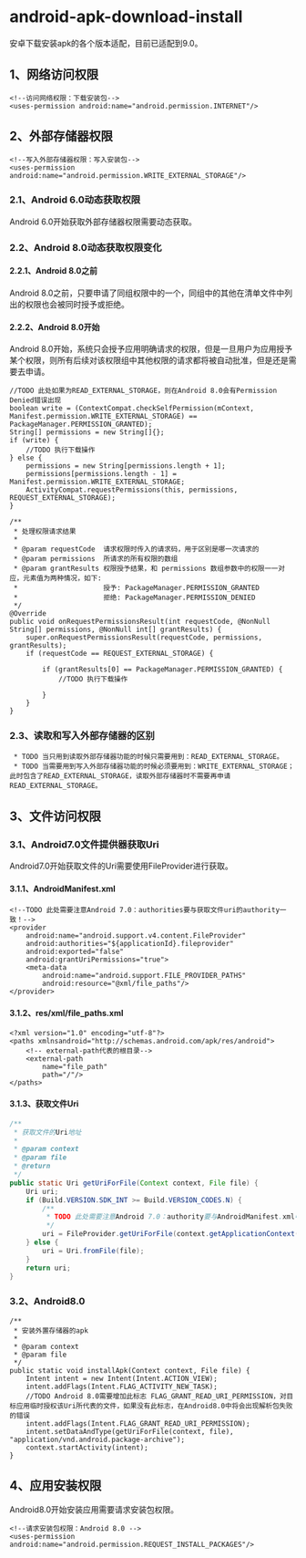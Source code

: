 # android-apk-download-install
安卓下载安装apk的各个版本适配，目前已适配到9.0。

## 1、网络访问权限
```
<!--访问网络权限：下载安装包-->
<uses-permission android:name="android.permission.INTERNET"/>
```

## 2、外部存储器权限
```
<!--写入外部存储器权限：写入安装包-->
<uses-permission android:name="android.permission.WRITE_EXTERNAL_STORAGE"/>
```

### 2.1、Android 6.0动态获取权限
 Android 6.0开始获取外部存储器权限需要动态获取。
 
### 2.2、Android 8.0动态获取权限变化
#### 2.2.1、Android 8.0之前
Android 8.0之前，只要申请了同组权限中的一个，同组中的其他在清单文件中列出的权限也会被同时授予或拒绝。
#### 2.2.2、Android 8.0开始
Android 8.0开始，系统只会授予应用明确请求的权限，但是一旦用户为应用授予某个权限，则所有后续对该权限组中其他权限的请求都将被自动批准，但是还是需要去申请。

```
//TODO 此处如果为READ_EXTERNAL_STORAGE，则在Android 8.0会有Permission Denied错误出现
boolean write = (ContextCompat.checkSelfPermission(mContext, Manifest.permission.WRITE_EXTERNAL_STORAGE) == PackageManager.PERMISSION_GRANTED);
String[] permissions = new String[]{};
if (write) {
	//TODO 执行下载操作
} else {
    permissions = new String[permissions.length + 1];
    permissions[permissions.length - 1] = Manifest.permission.WRITE_EXTERNAL_STORAGE;
    ActivityCompat.requestPermissions(this, permissions, REQUEST_EXTERNAL_STORAGE);
}
```
```
/**
 * 处理权限请求结果
 *
 * @param requestCode  请求权限时传入的请求码，用于区别是哪一次请求的
 * @param permissions  所请求的所有权限的数组
 * @param grantResults 权限授予结果，和 permissions 数组参数中的权限一一对应，元素值为两种情况，如下:
 *                     授予: PackageManager.PERMISSION_GRANTED
 *                     拒绝: PackageManager.PERMISSION_DENIED
 */
@Override
public void onRequestPermissionsResult(int requestCode, @NonNull String[] permissions, @NonNull int[] grantResults) {
    super.onRequestPermissionsResult(requestCode, permissions, grantResults);
    if (requestCode == REQUEST_EXTERNAL_STORAGE) {

        if (grantResults[0] == PackageManager.PERMISSION_GRANTED) {
            //TODO 执行下载操作

        }
    }
}
```

### 2.3、读取和写入外部存储器的区别
```
 * TODO 当只用到读取外部存储器功能的时候只需要用到：READ_EXTERNAL_STORAGE。
 * TODO 当需要用到写入外部存储器功能的时候必须要用到：WRITE_EXTERNAL_STORAGE；此时包含了READ_EXTERNAL_STORAGE，读取外部存储器时不需要再申请READ_EXTERNAL_STORAGE。
```
## 3、文件访问权限
### 3.1、Android7.0文件提供器获取Uri
Android7.0开始获取文件的Uri需要使用FileProvider进行获取。
#### 3.1.1、AndroidManifest.xml
```
<!--TODO 此处需要注意Android 7.0：authorities要与获取文件uri的authority一致！-->
<provider
    android:name="android.support.v4.content.FileProvider"
    android:authorities="${applicationId}.fileprovider"
    android:exported="false"
    android:grantUriPermissions="true">
    <meta-data
        android:name="android.support.FILE_PROVIDER_PATHS"
        android:resource="@xml/file_paths"/>
</provider>
```
#### 3.1.2、res/xml/file_paths.xml

```
<?xml version="1.0" encoding="utf-8"?>
<paths xmlnsandroid="http://schemas.android.com/apk/res/android">
    <!-- external-path代表的根目录-->
    <external-path
        name="file_path"
        path="/"/>
</paths>
```
#### 3.1.3、获取文件Uri
```java
/**
 * 获取文件的Uri地址
 *
 * @param context
 * @param file
 * @return
 */
public static Uri getUriForFile(Context context, File file) {
    Uri uri;
    if (Build.VERSION.SDK_INT >= Build.VERSION_CODES.N) {
        /**
         * TODO 此处需要注意Android 7.0：authority要与AndroidManifest.xml中的android.support.v4.content.FileProvider定义的authorities一致！
         */
        uri = FileProvider.getUriForFile(context.getApplicationContext(), context.getPackageName() + ".fileprovider", file);
    } else {
        uri = Uri.fromFile(file);
    }
    return uri;
}
```
### 3.2、Android8.0
```
/**
 * 安装外置存储器的apk
 *
 * @param context
 * @param file
 */
public static void installApk(Context context, File file) {
    Intent intent = new Intent(Intent.ACTION_VIEW);
    intent.addFlags(Intent.FLAG_ACTIVITY_NEW_TASK);
    //TODO Android 8.0需要增加此标志 FLAG_GRANT_READ_URI_PERMISSION，对目标应用临时授权该Uri所代表的文件，如果没有此标志，在Android8.0中将会出现解析包失败的错误
    intent.addFlags(Intent.FLAG_GRANT_READ_URI_PERMISSION);
    intent.setDataAndType(getUriForFile(context, file), "application/vnd.android.package-archive");
    context.startActivity(intent);
}

```


## 4、应用安装权限
Android8.0开始安装应用需要请求安装包权限。
```
<!--请求安装包权限：Android 8.0 -->
<uses-permission android:name="android.permission.REQUEST_INSTALL_PACKAGES"/>
```


